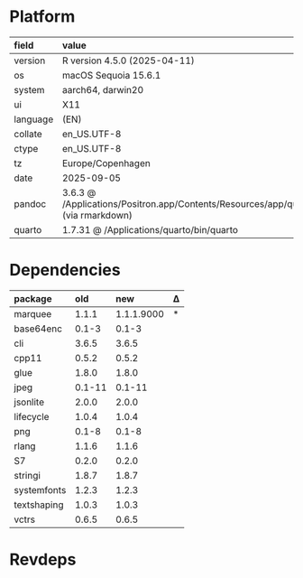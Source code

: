 # Platform

|field    |value                                                                                               |
|:--------|:---------------------------------------------------------------------------------------------------|
|version  |R version 4.5.0 (2025-04-11)                                                                        |
|os       |macOS Sequoia 15.6.1                                                                                |
|system   |aarch64, darwin20                                                                                   |
|ui       |X11                                                                                                 |
|language |(EN)                                                                                                |
|collate  |en_US.UTF-8                                                                                         |
|ctype    |en_US.UTF-8                                                                                         |
|tz       |Europe/Copenhagen                                                                                   |
|date     |2025-09-05                                                                                          |
|pandoc   |3.6.3 @ /Applications/Positron.app/Contents/Resources/app/quarto/bin/tools/aarch64/ (via rmarkdown) |
|quarto   |1.7.31 @ /Applications/quarto/bin/quarto                                                            |

# Dependencies

|package     |old    |new        |Δ  |
|:-----------|:------|:----------|:--|
|marquee     |1.1.1  |1.1.1.9000 |*  |
|base64enc   |0.1-3  |0.1-3      |   |
|cli         |3.6.5  |3.6.5      |   |
|cpp11       |0.5.2  |0.5.2      |   |
|glue        |1.8.0  |1.8.0      |   |
|jpeg        |0.1-11 |0.1-11     |   |
|jsonlite    |2.0.0  |2.0.0      |   |
|lifecycle   |1.0.4  |1.0.4      |   |
|png         |0.1-8  |0.1-8      |   |
|rlang       |1.1.6  |1.1.6      |   |
|S7          |0.2.0  |0.2.0      |   |
|stringi     |1.8.7  |1.8.7      |   |
|systemfonts |1.2.3  |1.2.3      |   |
|textshaping |1.0.3  |1.0.3      |   |
|vctrs       |0.6.5  |0.6.5      |   |

# Revdeps

